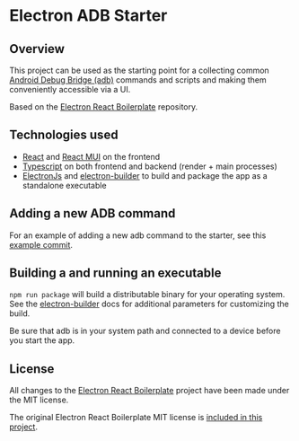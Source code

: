 
# Electron ADB Starter

## Overview
This project can be used as the starting point for a collecting common [Android Debug Bridge (adb)](https://developer.android.com/studio/command-line/adb) commands and scripts and making them conveniently accessible via a UI. 

Based on the [Electron React Boilerplate](https://github.com/electron-react-boilerplate) repository.

## Technologies used

* [React](https://reactjs.org/) and [React MUI](https://mui.com/) on the frontend
* [Typescript](https://www.typescriptlang.org/) on both frontend and backend (render + main processes)
* [ElectronJs](https://www.electronjs.org/) and [electron-builder](https://www.electron.build/) to build and package the app as a standalone executable

## Adding a new ADB command
For an example of adding a new adb command to the starter, see this [example commit](https://github.com/erikbonner/electron-adb/commit/69f8515b8d57064e11dd0dae06fdb6cdbc556dc4).

## Building a and running an executable
`npm run package` will build a distributable binary for your operating system. See the [electron-builder](https://www.electron.build/) docs for additional parameters for customizing the build.

Be sure that adb is in your system path and connected to a device before you start the app.


## License
All changes to the [Electron React Boilerplate](https://github.com/electron-react-boilerplate) project have been made under the MIT license. 

The original Electron React Boilerplate MIT license is [included in this project](./LICENSE).
